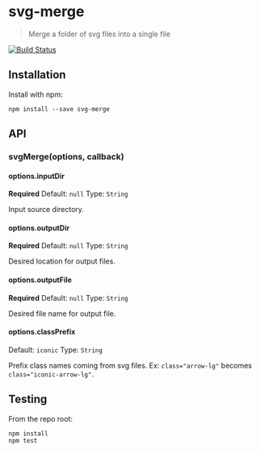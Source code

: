 # svg-merge

> Merge a folder of svg files into a single file

[![Build Status](https://secure.travis-ci.org/robdodson/svg-merge.png?branch=master)](http://travis-ci.org/robdodson/svg-merge)


## Installation

Install with npm:

```
npm install --save svg-merge
```


## API

### svgMerge(options, callback)

#### options.inputDir

**Required**
Default: `null`
Type: `String`

Input source directory.

#### options.outputDir

**Required**
Default: `null`
Type: `String`

Desired location for output files.

#### options.outputFile

**Required**
Default: `null`
Type: `String`

Desired file name for output file.

#### options.classPrefix

Default: `iconic`
Type: `String`

Prefix class names coming from svg files. Ex: `class="arrow-lg"` becomes `class="iconic-arrow-lg"`.

## Testing

From the repo root:

```
npm install
npm test
```
